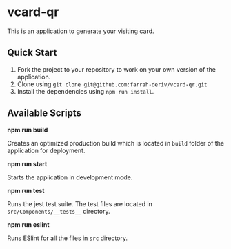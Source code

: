 # vcard-qr
This is an application to generate your visiting card.

## Quick Start
1. Fork the project to your repository to work on your own version of the application.
2. Clone using `git clone git@github.com:farrah-deriv/vcard-qr.git`
3. Install the dependencies using `npm run install`.

## Available Scripts
**npm run build**

Creates an optimized production build which is located in `build` folder of the application for deployment.

**npm run start**

Starts the application in development mode.

**npm run test**

Runs the jest test suite. The test files are located in `src/Components/__tests__` directory.

 **npm run eslint**
 
 Runs ESlint for all the files in `src` directory.
